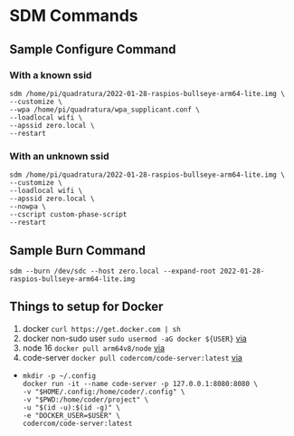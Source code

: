 
# SDM Commands

## Sample Configure Command

### With a known ssid
```
sdm /home/pi/quadratura/2022-01-28-raspios-bullseye-arm64-lite.img \
--customize \
--wpa /home/pi/quadratura/wpa_supplicant.conf \
--loadlocal wifi \
--apssid zero.local \
--restart
```
### With an unknown ssid

```
sdm /home/pi/quadratura/2022-01-28-raspios-bullseye-arm64-lite.img \
--customize \
--loadlocal wifi \
--apssid zero.local \
--nowpa \
--cscript custom-phase-script
--restart
```

## Sample Burn Command
`sdm --burn /dev/sdc --host zero.local --expand-root 2022-01-28-raspios-bullseye-arm64-lite.img `

## Things to setup for Docker
1. docker `curl https://get.docker.com | sh` 
1. docker non-sudo user `sudo usermod -aG docker ${USER}` [via](https://dev.to/elalemanyo/how-to-install-docker-and-docker-compose-on-raspberry-pi-)
1. node 16 `docker pull arm64v8/node` [via](https://hub.docker.com/r/arm64v8/node/)
1. code-server `docker pull codercom/code-server:latest` [via](https://hub.docker.com/r/codercom/code-server)
  - ```
    mkdir -p ~/.config
    docker run -it --name code-server -p 127.0.0.1:8080:8080 \
    -v "$HOME/.config:/home/coder/.config" \
    -v "$PWD:/home/coder/project" \
    -u "$(id -u):$(id -g)" \
    -e "DOCKER_USER=$USER" \
    codercom/code-server:latest
  ```
